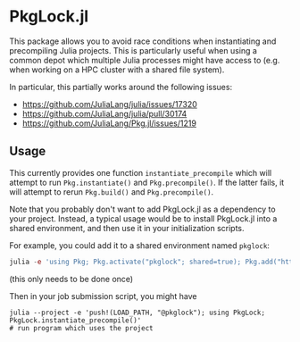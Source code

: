 # PkgLock.jl

This package allows you to avoid race conditions when instantiating and precompiling Julia projects. This is particularly useful when using a common depot which multiple Julia processes might have access to (e.g. when working on a HPC cluster with a shared file system).

In particular, this partially works around the following issues:
- https://github.com/JuliaLang/julia/issues/17320
- https://github.com/JuliaLang/julia/pull/30174
- https://github.com/JuliaLang/Pkg.jl/issues/1219

## Usage

This currently provides one function `instantiate_precompile` which will attempt to run `Pkg.instantiate()` and `Pkg.precompile()`. If the latter fails, it will attempt to rerun `Pkg.build()` and `Pkg.precompile()`.

Note that you probably don't want to add PkgLock.jl as a dependency to your project. Instead, a typical usage would be to install PkgLock.jl into a shared environment, and then use it in your initialization scripts.

For example, you could add it to a shared environment named `pkglock`:
```julia
julia -e 'using Pkg; Pkg.activate("pkglock"; shared=true); Pkg.add("https://github.com/simonbyrne/PkgLock.jl")'
```
(this only needs to be done once)

Then in your job submission script, you might have
```
julia --project -e 'push!(LOAD_PATH, "@pkglock"); using PkgLock; PkgLock.instantiate_precompile()'
# run program which uses the project
```
